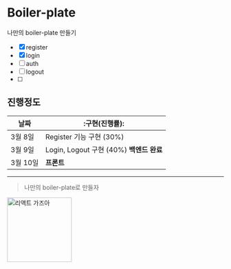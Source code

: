 # Boiler-plate
나만의 boiler-plate 만들기
- [x] register 
- [x] login 
- [ ] auth
- [ ] logout
- [ ] 

## 진행정도

날짜 | :구현(진행률):
---|---
3월 8일 | Register 기능 구현 (30%)
3월 9일 | Login, Logout 구현 (40%) **백엔드 완료**
3월 10일 | **프론트**

****


> 나만의 boiler-plate로 만들자

<a href="https://github.com/shongs27"><img width="150" src="https://media.vlpt.us/images/devpark/post/3f691ef0-d5de-4fc2-81d0-951d8ed8a36d/Ekran-Resmi-2019-11-18-18.08.13.png" alt="리액트 가즈아" title="리액트"></a>